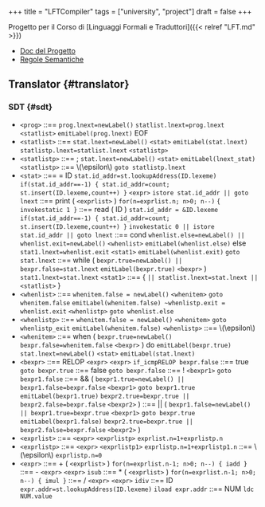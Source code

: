 +++
title = "LFTCompiler"
tags = ["university", "project"]
draft = false
+++

Progetto per il Corso di [Linguaggi Formali e Traduttori]({{< relref "LFT.md" >}})

-   [Doc del Progetto](~/Documents/Uni/II/LFT/Lab/LFT_Lab2021_L8v2.pdf)
-   [Regole Semantiche](~/Documents/Uni/II/LFT/RegoleSemantiche.png)


## Translator {#translator}


### SDT {#sdt}

-   `<prog>` ::== `prog.lnext=newLabel()`
    `statlist.lnext=prog.lnext`
    `<statlist>`
    `emitLabel(prog.lnext)`
    EOF
-   `<statlist>` ::== `stat.lnext=newLabel()`
    `<stat>`
    `emitLabel(stat.lnext)`
    `statlistp.lnext=statlist.lnext`
    `<statlistp>`
-   `<statlistp>` ::== ;
         `stat.lnext=newLabel()`
         `<stat>`
         `emitLabel(lnext_stat)`
         `<statlistp>`
    ::== \\(\epsilon\\) `goto statlistp.lnext`
-   `<stat>` ::== = ID
         `stat.id_addr=st.lookupAddress(ID.lexeme)`
         `if(stat.id_addr==-1)
                         { stat.id_addr=count; st.insert(ID.lexeme,count++) }`
         `<expr>`
         `istore stat.id_addr || goto lnext`
    ::== print ( `<exprlist>` )
         `for(n=exprlist.n; n>0; n--)`
           `{ invokestatic 1 }`
    ::== read ( ID )
         `stat.id_addr = &ID.lexeme`
         `if(stat.id_addr==-1)
                         { stat.id_addr=count; st.insert(ID.lexeme,count++) }`
         `invokestatic 0 || istore stat.id_addr || goto lnext`
    ::== cond
         `whenlist.else=newLabel() || whenlist.exit=newLabel()`
         `<whenlist>`
         `emitLabel(whenlist.else)`
         else
         `stat1.lnext=whenlist.exit`
         `<stat1>`
         `emitLabel(whenlist.exit)`
         `goto stat.lnext`
    ::== while (
         `bexpr.true=newLabel() || bexpr.false=stat.lnext`
         `emitLabel(bexpr.true)`
         `<bexpr>` )
         `stat1.lnext=stat.lnext`
         `<stat1>`
    ::== { `|| statlist.lnext=stat.lnext ||` `<statlist>` }
-   `<whenlist>` ::== `whenitem.false = newLabel()`
    `<whenitem>`
    `goto whenitem.false`
    `emitLabel(whenitem.false)
                       ~whenlistp.exit = whenlist.exit`
    `<whenlistp>`
    `goto whenlist.else`
-   `<whenlistp>` ::== `whenitem.false = newLabel()`
         `<whenitem>`
         `goto whenlistp_exit`
         `emitLabel(whenitem.false)`
         `<whenlistp>`
    ::== \\(\epsilon\\)
-   `<whenitem>` ::== when (
    `bexpr.true=newLabel()`
    `bexpr.false=whenitem.false`
    `<bexpr>` ) do
    `emitLabel(bexpr.true)`
    `stat.lnext=newLabel()`
    `<stat>`
    `emitLabel(stat.lnext)`
-   `<bexpr>` ::== RELOP `<expr>` `<expr>` `if_icmpRELOP bexpr.false`
    ::== true `goto bexpr.true`
    ::== false `goto bexpr.false`
    ::== ! `<bexpr1>` `goto bexpr1.false`
    ::== &amp;&amp; (
         `bexpr1.true=newLabel() || bexpr1.false=bexpr.false`
         `<bexpr1>`
         `goto bexpr1.true`
         `emitLabel(bexpr1.true)`
         `bexpr2.true=bexpr.true || bexpr2.false=bexpr.false`
         `<bexpr2>` )
    ::== || (
         `bexpr1.false=newLabel() || bexpr1.true=bexpr.true`
         `<bexpr1>`
         `goto bexpr.true`
         `emitLabel(bexpr1.false)`
         `bexpr2.true=bexpr.true || bexpr2.false=bexpr.false`
         `<bexpr2>` )
-   `<exprlist>` ::== `<expr>` `<exprlistp>`  `exprlist.n=1+exprlistp.n`
-   `<exprlistp>` ::== `<expr>` `<exprlistp1>` `exprlistp.n=1+exprlistp1.n`
    ::== \\(\epsilon\\) `exprlistp.n=0`
-   `<expr>` ::== + ( `<exprlist>` )
         `for(n=exprlist.n-1; n>0; n--)
                         { iadd }`
    ::== - `<expr>` `<expr>` `isub`
    ::== \* ( `<exprlist>` )
         `for(n=exprlist.n-1; n>0; n--)
                         { imul }`
    ::== / `<expr>` `<expr>` `idiv`
    ::== ID
         `expr.addr=st.lookupAddress(ID.lexeme)`
         `iload expr.addr`
    ::== NUM
         `ldc NUM.value`
